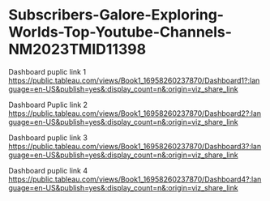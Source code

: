 # Subscribers-Galore-Exploring-Worlds-Top-Youtube-Channels-NM2023TMID11398

Dashboard puplic link 1 https://public.tableau.com/views/Book1_16958260237870/Dashboard1?:language=en-US&publish=yes&:display_count=n&:origin=viz_share_link

Dashboard Puplic link 2 https://public.tableau.com/views/Book1_16958260237870/Dashboard2?:language=en-US&publish=yes&:display_count=n&:origin=viz_share_link

Dashboard puplic link 3 https://public.tableau.com/views/Book1_16958260237870/Dashboard3?:language=en-US&publish=yes&:display_count=n&:origin=viz_share_link

Dashboard puplic link 4 https://public.tableau.com/views/Book1_16958260237870/Dashboard4?:language=en-US&publish=yes&:display_count=n&:origin=viz_share_link
